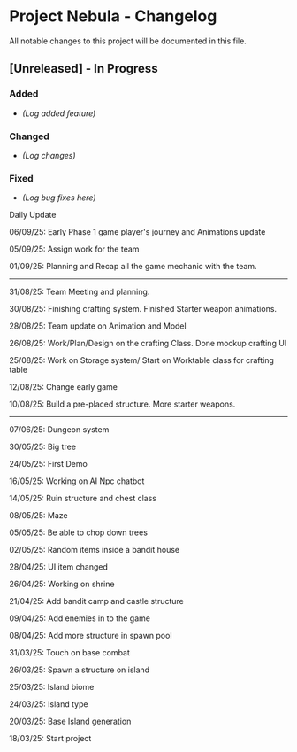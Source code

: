 # Project Nebula - Changelog

All notable changes to this project will be documented in this file.

## [Unreleased] - In Progress

### Added
- *(Log added feature)*

### Changed
- *(Log changes)*

### Fixed
- *(Log bug fixes here)*


Daily Update

06/09/25: Early Phase 1 game player's journey and Animations update

05/09/25: Assign work for the team

01/09/25: Planning and Recap all the game mechanic with the team.

---

31/08/25: Team Meeting and planning.

30/08/25: Finishing crafting system. Finished Starter weapon animations. 

28/08/25: Team update on Animation and Model

26/08/25: Work/Plan/Design on the crafting Class. Done mockup crafting UI

25/08/25: Work on Storage system/ Start on Worktable class for crafting table

12/08/25: Change early game

10/08/25: Build a pre-placed structure. More starter weapons.

---

07/06/25: Dungeon system

30/05/25: Big tree

24/05/25: First Demo

16/05/25: Working on AI Npc chatbot

14/05/25: Ruin structure and chest class

08/05/25: Maze

05/05/25: Be able to chop down trees

02/05/25: Random items inside a bandit house

28/04/25: UI item changed

26/04/25: Working on shrine

21/04/25: Add bandit camp and castle structure

09/04/25: Add enemies in to the game

08/04/25: Add more structure in spawn pool

31/03/25: Touch on base combat

26/03/25: Spawn a structure on island

25/03/25: Island biome

24/03/25: Island type

20/03/25: Base Island generation

18/03/25: Start project 
